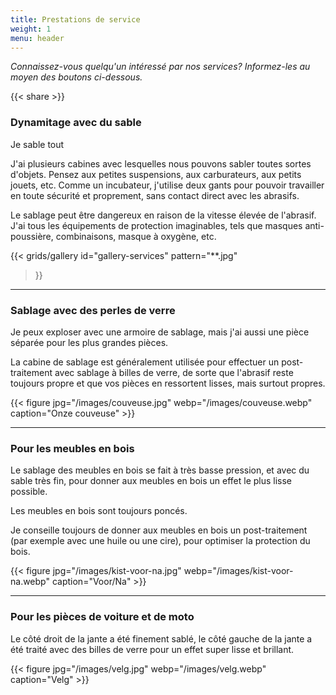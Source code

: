 ```yaml
---
title: Prestations de service
weight: 1
menu: header
---
```


_Connaissez-vous quelqu'un intéressé par nos services? Informez-les au moyen des boutons ci-dessous._

{{< share >}}

### Dynamitage avec du sable

Je sable tout

J'ai plusieurs cabines avec lesquelles nous pouvons sabler toutes sortes d'objets. Pensez aux petites suspensions, aux carburateurs, aux petits jouets, etc. Comme un incubateur, j'utilise deux gants pour pouvoir travailler en toute sécurité et proprement, sans contact direct avec les abrasifs.

Le sablage peut être dangereux en raison de la vitesse élevée de l'abrasif. J'ai tous les équipements de protection imaginables, tels que masques anti-poussière, combinaisons, masque à oxygène, etc.

{{< grids/gallery
    id="gallery-services"
    pattern="**.jpg"
>}}

---

### Sablage avec des perles de verre

Je peux exploser avec une armoire de sablage, mais j'ai aussi une pièce séparée pour les plus grandes pièces.

La cabine de sablage est généralement utilisée pour effectuer un post-traitement avec sablage à billes de verre, de sorte que l'abrasif reste toujours propre et que vos pièces en ressortent lisses, mais surtout propres.

{{< figure jpg="/images/couveuse.jpg" webp="/images/couveuse.webp" caption="Onze couveuse" >}}

---

### Pour les meubles en bois

Le sablage des meubles en bois se fait à très basse pression, et avec du sable très fin, pour donner aux meubles en bois un effet le plus lisse possible.

Les meubles en bois sont toujours poncés.

Je conseille toujours de donner aux meubles en bois un post-traitement (par exemple avec une huile ou une cire), pour optimiser la protection du bois.

{{< figure jpg="/images/kist-voor-na.jpg" webp="/images/kist-voor-na.webp" caption="Voor/Na" >}}

---

### Pour les pièces de voiture et de moto

Le côté droit de la jante a été finement sablé, le côté gauche de la jante a été traité avec des billes de verre pour un effet super lisse et brillant.

{{< figure jpg="/images/velg.jpg" webp="/images/velg.webp" caption="Velg" >}}

